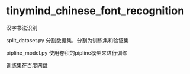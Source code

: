 # tinymind_chinese_font_recognition
汉字书法识别           
            
split_dataset.py 分割数据集，分割为训练集和验证集           
        
pipline_model.py 使用卷积的pipline模型来进行训练               

训练集在百度网盘
